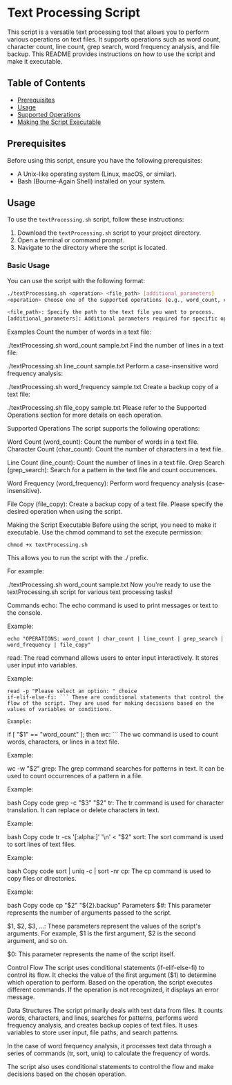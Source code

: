 # Text Processing Script

This script is a versatile text processing tool that allows you to perform various operations on text files. It supports operations such as word count, character count, line count, grep search, word frequency analysis, and file backup. This README provides instructions on how to use the script and make it executable.

## Table of Contents

- [Prerequisites](#prerequisites)
- [Usage](#usage)
- [Supported Operations](#supported-operations)
- [Making the Script Executable](#making-the-script-executable)

## Prerequisites

Before using this script, ensure you have the following prerequisites:

- A Unix-like operating system (Linux, macOS, or similar).
- Bash (Bourne-Again Shell) installed on your system.

## Usage

To use the `textProcessing.sh` script, follow these instructions:

1. Download the `textProcessing.sh` script to your project directory.
2. Open a terminal or command prompt.
3. Navigate to the directory where the script is located.

### Basic Usage

You can use the script with the following format:

```bash
./textProcessing.sh <operation> <file_path> [additional_parameters]
<operation> Choose one of the supported operations (e.g., word_count, char_count, line_count, grep_search, word_frequency, or file_copy).

<file_path>: Specify the path to the text file you want to process.
[additional_parameters]: Additional parameters required for specific operations (e.g., search pattern for grep_search).
```
Examples
Count the number of words in a text file:

./textProcessing.sh word_count sample.txt
Find the number of lines in a text file:

./textProcessing.sh line_count sample.txt
Perform a case-insensitive word frequency analysis:

./textProcessing.sh word_frequency sample.txt
Create a backup copy of a text file:

./textProcessing.sh file_copy sample.txt
Please refer to the Supported Operations section for more details on each operation.


Supported Operations
The script supports the following operations:

Word Count (word_count): Count the number of words in a text file.
Character Count (char_count): Count the number of characters in a text file.

Line Count (line_count): Count the number of lines in a text file.
Grep Search (grep_search): Search for a pattern in the text file and count occurrences.

Word Frequency (word_frequency): Perform word frequency analysis (case-insensitive).

File Copy (file_copy): Create a backup copy of a text file.
Please specify the desired operation when using the script.

Making the Script Executable
Before using the script, you need to make it executable. Use the chmod command to set the execute permission:

```
chmod +x textProcessing.sh
```
This allows you to run the script with the ./ prefix.

For example:

./textProcessing.sh word_count sample.txt
Now you're ready to use the textProcessing.sh script for various text processing tasks!

Commands
echo: The echo command is used to print messages or text to the console.

Example:

```
echo "OPERATIONS: word_count | char_count | line_count | grep_search | word_frequency | file_copy"
```
read: The read command allows users to enter input interactively. It stores user input into variables.

Example:

```
read -p "Please select an option: " choice 
if-elif-else-fi: ``` These are conditional statements that control the flow of the script. They are used for making decisions based on the values of variables or conditions.

Example:

```
if [ "$1" == "word_count" ]; then
wc: ``` The wc command is used to count words, characters, or lines in a text file.

Example:


wc -w "$2"
grep:
 The grep command searches for patterns in text. It can be used to count occurrences of a pattern in a file.

Example:

bash
Copy code
grep -c "$3" "$2"
tr: The tr command is used for character translation. It can replace or delete characters in text.

Example:

bash
Copy code
tr -cs '[:alpha:]' '\n' < "$2"
sort: The sort command is used to sort lines of text files.

Example:

bash
Copy code
sort | uniq -c | sort -nr
cp: The cp command is used to copy files or directories.

Example:

bash
Copy code
cp "$2" "${2}.backup"
Parameters
$#: This parameter represents the number of arguments passed to the script.

$1, $2, $3, ...: These parameters represent the values of the script's arguments. For example, $1 is the first argument, $2 is the second argument, and so on.

$0: This parameter represents the name of the script itself.

Control Flow
The script uses conditional statements (if-elif-else-fi) to control its flow. It checks the value of the first argument ($1) to determine which operation to perform. Based on the operation, the script executes different commands. If the operation is not recognized, it displays an error message.

Data Structures
The script primarily deals with text data from files. It counts words, characters, and lines, searches for patterns, performs word frequency analysis, and creates backup copies of text files. It uses variables to store user input, file paths, and search patterns.

In the case of word frequency analysis, it processes text data through a series of commands (tr, sort, uniq) to calculate the frequency of words.

The script also uses conditional statements to control the flow and make decisions based on the chosen operation.